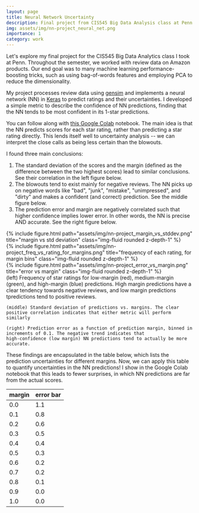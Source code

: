 ```yaml
---
layout: page
title: Neural Network Uncertainty
description: Final project from CIS545 Big Data Analysis class at Penn
img: assets/img/nn-project_neural_net.png
importance: 1
category: work
---
```


Let's explore my final project for the CIS545 Big Data Analytics class I took at Penn. 
Throughout the semester, we worked with review data on Amazon products. Our end goal was to 
many machine learning performance-boosting tricks, such as using bag-of-words features and employing 
PCA to reduce the dimensionality.

My project processes review data using [gensim](https://radimrehurek.com/gensim/) and 
implements a neural network (NN) in [Keras](https://keras.io) to predict ratings and their uncertainties. 
I developed a simple metric to describe the confidence of NN predictions, finding that the NN tends to be 
most confident in its 1-star predictions.

You can follow along with [this Google Colab](https://colab.research.google.com/drive/1UYSmG4MCaM9k20Zf6Zxt0yMHVo0xtAt1?usp=sharing) notebook.
The main idea is that the NN predicts scores for each star rating, rather than predicting a star rating directly. This lends itself well to 
uncertainty analysis -- we can interpret the close calls as being less certain than the blowouts. 

I found three main conclusions:
1. The standard deviation of the scores and the margin (defined as the difference between the two highest scores) lead to similar conclusions. 
See their correlation in the left figure below. 
2. The blowouts tend to exist mainly for negative reviews. The NN picks up on negative words like "bad", "junk", "mistake", "unimpressed", and "dirty" 
and makes a confident (and correct) prediction. See the middle figure below.
3. The prediction error and margin are negatively correlated such that higher confidence implies lower error. In other words, the NN is precise 
AND accurate. See the right figure below.

<div class="row">
    <div class="col-sm mt-3 mt-md-0">
        {% include figure.html path="assets/img/nn-project_margin_vs_stddev.png" title="margin vs std deviation" 
		class="img-fluid rounded z-depth-1" %}
    </div>
    <div class="col-sm mt-3 mt-md-0">
        {% include figure.html path="assets/img/nn-project_freq_vs_rating_for_margins.png" title="frequency of each rating, for margin bins"
		class="img-fluid rounded z-depth-1" %}
    </div>
    <div class="col-sm mt-3 mt-md-0">
        {% include figure.html path="assets/img/nn-project_error_vs_margin.png" title="error vs margin" 
		class="img-fluid rounded z-depth-1" %}
    </div>
</div>
<div class="caption">
    (left) Frequency of star ratings for low-margin (red), medium-margin (green), and high-margin (blue) predictions. 
	High margin predictions have a clear tendency towards negative reviews, and low margin predictions tpredictions tend to positive reviews.
	
	(middle) Standard deviation of predictions vs. margins. The clear positive correlation indicates that either metric will perform similarly
	
	(right) Prediction error as a function of prediction margin, binned in increments of 0.1. The negative trend indicates that 
	high-confidence (low margin) NN predictions tend to actually be more accurate.
</div>

These findings are encapsulated in the table below, which lists the prediction uncertainties for different margins. Now, we can apply this 
table to quantify uncertainties in the NN predictions! I show in the Google Colab notebook that this leads to fewer surprises, in which 
NN predictions are far from the actual scores.

| margin | error bar |
|--------|-----------|
| 0.0    | 1.1       |
| 0.1    | 0.8       |
| 0.2    | 0.6       |
| 0.3    | 0.5       |
| 0.4    | 0.4       |
| 0.5    | 0.3       |
| 0.6    | 0.2       |
| 0.7    | 0.2       |
| 0.8    | 0.1       |
| 0.9    | 0.0       |
| 1.0    | 0.0       |
